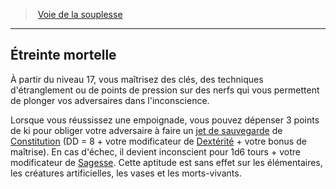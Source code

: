 ﻿---
!GenericItem
Name: Étreinte mortelle
Id: monk_flexibility_hd.md#Étreinte-mortelle
ParentLink: monk_flexibility_hd.md#voie-de-la-souplesse
ParentName: Voie de la souplesse
NameLevel: 2
Attributes: {}
AttributesDictionary: >+
  {}

---
> [Voie de la souplesse](hd_monk_flexibility.md)

---

## Étreinte mortelle

À partir du niveau 17, vous maîtrisez des clés, des techniques d'étranglement ou de points de pression sur des nerfs qui vous permettent de plonger vos adversaires dans l'inconscience.

Lorsque vous réussissez une empoignade, vous pouvez dépenser 3 points de ki pour obliger votre adversaire à faire un [jet de sauvegarde](hd_abilities_jets_de_sauvegarde.md) de [Constitution](hd_abilities_constitution.md) (DD = 8 + votre modificateur de [Dextérité](hd_abilities_dexterity.md) + votre bonus de maîtrise). En cas d'échec, il devient inconscient pour 1d6 tours + votre modificateur de [Sagesse](hd_abilities_wisdom.md). Cette aptitude est sans effet sur les élémentaires, les créatures artificielles, les vases et les morts-vivants.

